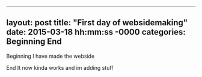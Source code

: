 ---
layout: post
title: "First day of websidemaking"
date: 2015-03-18 hh:mm:ss -0000
categories: Beginning End
----

Beginning
I have made the webside

End 
It now kinda works and im adding stuff

